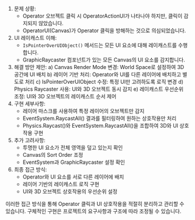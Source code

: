 1. 문제 상황:
    - Operator 오브젝트 클릭 시 OperatorActionUI가 나타나야 하지만, 클릭이 감지되지 않았습니다.
    - OperatorUI(Canvas)가 Operator 클릭을 방해하는 것으로 의심되었습니다.
2. UI 레이캐스트 이해:
    - `IsPointerOverUIObject()` 메서드는 모든 UI 요소에 대해 레이캐스트를 수행합니다.
    - GraphicRaycaster 컴포넌트가 있는 모든 Canvas의 UI 요소를 감지합니다.
3. 해결 방안 제안: a) Canvas Render Mode 변경: World Space로 설정하여 3D 공간에 UI 배치 b) 레이어 기반 처리: Operator와 UI를 다른 레이어에 배치하고 별도로 처리 c) IsPointerOverUIObject 수정: 특정 UI만 고려하도록 로직 변경 d) Physics Raycaster 사용: UI와 3D 오브젝트 동시 감지 e) 레이캐스트 우선순위 조정: UI와 3D 오브젝트의 레이캐스트 순서 제어
4. 구현 세부사항:
    - 레이어 마스크를 사용하여 특정 레이어의 오브젝트만 감지
    - EventSystem.RaycastAll() 결과를 필터링하여 원하는 상호작용만 처리
    - Physics.Raycast()와 EventSystem.RaycastAll()을 조합하여 3D와 UI 상호작용 구현
5. 추가 고려사항:
    - 투명한 UI 요소가 전체 영역을 덮고 있는지 확인
    - Canvas의 Sort Order 조정
    - EventSystem과 GraphicRaycaster 설정 확인
6. 최종 접근 방식:
    - Operator와 UI 요소를 서로 다른 레이어에 배치
    - 레이어 기반의 레이캐스트 로직 구현
    - UI와 3D 오브젝트 상호작용의 우선순위 설정

이러한 접근 방식을 통해 Operator 클릭과 UI 상호작용을 적절히 분리하고 관리할 수 있습니다. 구체적인 구현은 프로젝트의 요구사항과 구조에 따라 조정될 수 있습니다.